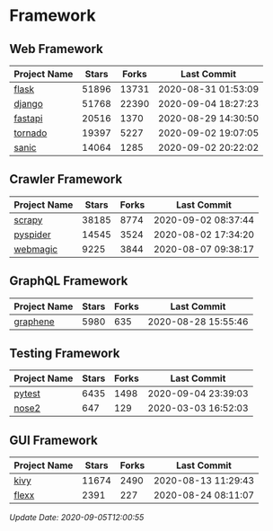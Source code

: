 # Framework

## Web Framework

| Project Name | Stars | Forks | Last Commit |
| ------------ | ----- | ----- | ----------- |
| [flask](https://github.com/pallets/flask) | 51896 | 13731 | 2020-08-31 01:53:09 |
| [django](https://github.com/django/django) | 51768 | 22390 | 2020-09-04 18:27:23 |
| [fastapi](https://github.com/tiangolo/fastapi) | 20516 | 1370 | 2020-08-29 14:30:50 |
| [tornado](https://github.com/tornadoweb/tornado) | 19397 | 5227 | 2020-09-02 19:07:05 |
| [sanic](https://github.com/huge-success/sanic) | 14064 | 1285 | 2020-09-02 20:22:02 |

## Crawler Framework

| Project Name | Stars | Forks | Last Commit |
| ------------ | ----- | ----- | ----------- |
| [scrapy](https://github.com/scrapy/scrapy) | 38185 | 8774 | 2020-09-02 08:37:44 |
| [pyspider](https://github.com/binux/pyspider) | 14545 | 3524 | 2020-08-02 17:34:20 |
| [webmagic](https://github.com/code4craft/webmagic) | 9225 | 3844 | 2020-08-07 09:38:17 |

## GraphQL Framework

| Project Name | Stars | Forks | Last Commit |
| ------------ | ----- | ----- | ----------- |
| [graphene](https://github.com/graphql-python/graphene) | 5980 | 635 | 2020-08-28 15:55:46 |

## Testing Framework

| Project Name | Stars | Forks | Last Commit |
| ------------ | ----- | ----- | ----------- |
| [pytest](https://github.com/pytest-dev/pytest) | 6435 | 1498 | 2020-09-04 23:39:03 |
| [nose2](https://github.com/nose-devs/nose2) | 647 | 129 | 2020-03-03 16:52:03 |

## GUI Framework

| Project Name | Stars | Forks | Last Commit |
| ------------ | ----- | ----- | ----------- |
| [kivy](https://github.com/kivy/kivy) | 11674 | 2490 | 2020-08-13 11:29:43 |
| [flexx](https://github.com/flexxui/flexx) | 2391 | 227 | 2020-08-24 08:11:07 |

*Update Date: 2020-09-05T12:00:55*